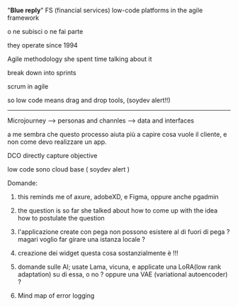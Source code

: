 
"**Blue reply**"  FS (financial services)
low-code platforms in the agile framework

o ne subisci o ne fai parte

they operate since 1994

Agile methodology she spent time talking about it 

break down into sprints 

scrum in agile 

so low code means drag and drop tools, (soydev alert!!)

****

Microjourney --> personas and channles --> data and interfaces 

a me sembra che questo processo aiuta più a capire cosa vuole il cliente, e non come devo realizzare un app.

DCO directly capture objective 

low code sono cloud base ( soydev alert )



Domande: 


1. this reminds me of axure, adobeXD, e Figma, oppure anche pgadmin 
   
2. the question is so far she talked about how to come up with the idea how to postulate the question

3. l'applicazione create con pega non possono esistere al di fuori di pega ? magari voglio far girare una istanza locale ? 
4. creazione dei widget questa cosa sostanzialmente è !!!

5. domande sulle AI; usate Lama, vicuna, e applicate una LoRA(low rank adaptation) su di essa, o no ? oppure una VAE (variational autoencoder) ? 

6. Mind map of error logging 
